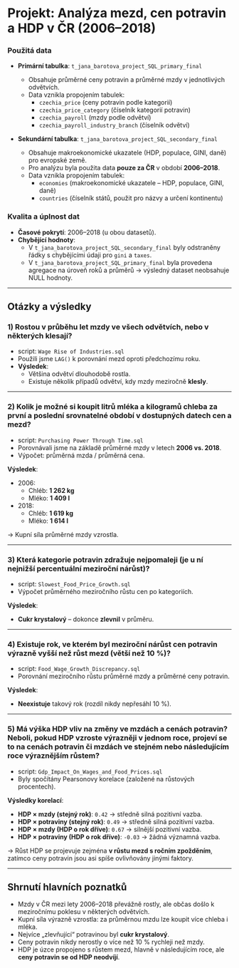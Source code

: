 # Projekt: Analýza mezd, cen potravin a HDP v ČR (2006–2018)

### Použitá data
- **Primární tabulka**: `t_jana_barotova_project_SQL_primary_final`  
  - Obsahuje průměrné ceny potravin a průměrné mzdy v jednotlivých odvětvích.  
  - Data vznikla propojením tabulek:
    - `czechia_price` (ceny potravin podle kategorií)
    - `czechia_price_category` (číselník kategorií potravin)
    - `czechia_payroll` (mzdy podle odvětví)
    - `czechia_payroll_industry_branch` (číselník odvětví)

- **Sekundární tabulka**: `t_jana_barotova_project_SQL_secondary_final`  
  - Obsahuje makroekonomické ukazatele (HDP, populace, GINI, daně) pro evropské země.  
  - Pro analýzu byla použita data **pouze za ČR** v období **2006–2018**.
  - Data vznikla propojením tabulek:
    - `economies` (makroekonomické ukazatele – HDP, populace, GINI, daně)
    - `countries` (číselník států, použit pro názvy a určení kontinentu)


### Kvalita a úplnost dat
- **Časové pokrytí**: 2006–2018 (u obou datasetů).  
- **Chybějící hodnoty**:
  - V `t_jana_barotova_project_SQL_secondary_final` byly odstraněny řádky s chybějícími údaji pro `gini` a `taxes`.
  - V `t_jana_barotova_project_SQL_primary_final` byla provedena agregace na úroveň roků a průměrů → výsledný dataset neobsahuje NULL hodnoty.  
---

## Otázky a výsledky

### 1) Rostou v průběhu let mzdy ve všech odvětvích, nebo v některých klesají?
- script: `Wage Rise of Industries.sql`
- Použili jsme `LAG()` k porovnání mezd oproti předchozímu roku.
- **Výsledek**:  
  - Většina odvětví dlouhodobě rostla.  
  - Existuje několik případů odvětví, kdy mzdy meziročně **klesly**.  

---

### 2) Kolik je možné si koupit litrů mléka a kilogramů chleba za první a poslední srovnatelné období v dostupných datech cen a mezd? 
- script: `Purchasing Power Through Time.sql`
- Porovnávali jsme na základě průměrné mzdy v letech **2006 vs. 2018**. 
- Výpočet: průměrná mzda / průměrná cena.  

**Výsledek**:
- 2006:  
  - Chléb: **1 262 kg**  
  - Mléko: **1 409 l**  
- 2018:  
  - Chléb: **1 619 kg**  
  - Mléko: **1 614 l**  

→ Kupní síla průměrné mzdy vzrostla.

---

### 3) Která kategorie potravin zdražuje nejpomaleji (je u ní nejnižší percentuální meziroční nárůst)? 
- script: `Slowest_Food_Price_Growth.sql`
- Výpočet průměrného meziročního růstu cen po kategoriích.  

**Výsledek**:
- **Cukr krystalový** – dokonce **zlevnil** v průměru.  

---

### 4) Existuje rok, ve kterém byl meziroční nárůst cen potravin výrazně vyšší než růst mezd (větší než 10 %)?
- script: `Food_Wage_Growth_Discrepancy.sql`
- Porovnání meziročního růstu průměrné mzdy a průměrné ceny potravin.  

**Výsledek**:
- **Neexistuje** takový rok (rozdíl nikdy nepřesáhl 10 %).  

---

### 5) Má výška HDP vliv na změny ve mzdách a cenách potravin? Neboli, pokud HDP vzroste výrazněji v jednom roce, projeví se to na cenách potravin či mzdách ve stejném nebo následujícím roce výraznějším růstem?
- script: `Gdp_Impact_On_Wages_and_Food_Prices.sql`
- Byly spočítány Pearsonovy korelace (založené na růstových procentech).  

**Výsledky korelací**:
- **HDP × mzdy (stejný rok)**: `0.42` → středně silná pozitivní vazba.  
- **HDP × potraviny (stejný rok)**: `0.49` → středně silná pozitivní vazba.  
- **HDP × mzdy (HDP o rok dříve)**: `0.67` → silnější pozitivní vazba.  
- **HDP × potraviny (HDP o rok dříve)**: `-0.03` → žádná významná vazba.  

→ Růst HDP se projevuje zejména **v růstu mezd s ročním zpožděním**, zatímco ceny potravin jsou asi spíše ovlivňovány jinými faktory.

---

## Shrnutí hlavních poznatků
- Mzdy v ČR mezi lety 2006–2018 převážně rostly, ale občas došlo k meziročnímu poklesu v některých odvětvích.  
- Kupní síla výrazně vzrostla: za průměrnou mzdu lze koupit více chleba i mléka.  
- Nejvíce „zlevňující“ potravinou byl **cukr krystalový**.  
- Ceny potravin nikdy nerostly o více než 10 % rychleji než mzdy.  
- HDP je úzce propojeno s růstem mezd, hlavně v následujícím roce, ale **ceny potravin se od HDP neodvíjí**.  
